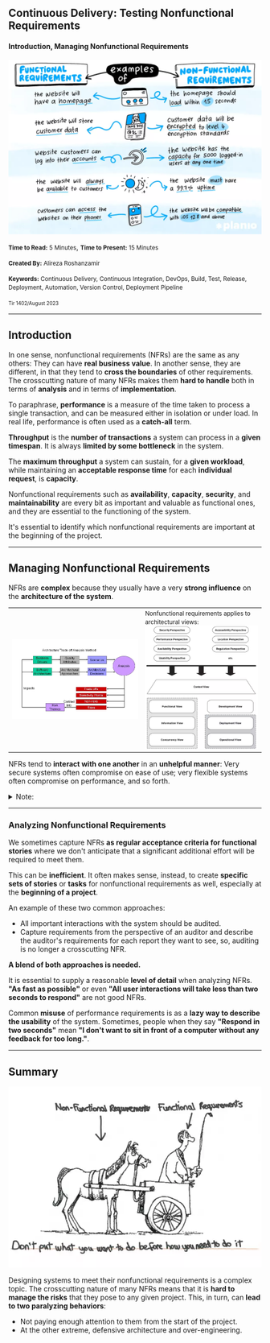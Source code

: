 ## Continuous Delivery: Testing Nonfunctional Requirements
#### Introduction, Managing Nonfunctional Requirements

<img src="assets/frs-vs-nfrs.webp" width="600"/>

<small><strong>Time to Read:</strong> 5 Minutes</small>, <small><strong>Time to Present:</strong> 15 Minutes</small>

<small><strong>Created By:</strong> Alireza Roshanzamir</small>

<small><strong>Keywords:</strong> Continuous Delivery, Continuous Integration, DevOps, Build, Test, Release, Deployment, Automation, Version Control, Deployment Pipeline</small>

<small><small> Tir 1402/August 2023</small></small>

---
## Introduction
In one sense, nonfunctional requirements (NFRs) are the same as any others: They can have **real business value**. In another sense, they are different, in that they tend to **cross the boundaries** of other requirements. The crosscutting nature of many NFRs makes them **hard to handle** both in terms of **analysis** and in terms of **implementation**.

To paraphrase, **performance** is a measure of the time taken to process a single transaction, and can be measured either in isolation or under load. In real life, performance is often used as a **catch-all** term.<!-- .element class="fragment fade-in-paragraph" -->

**Throughput** is the **number of transactions** a system can process in a **given timespan**. It is always **limited by some bottleneck** in the system.  <!-- .element class="fragment fade-in-paragraph" -->

The **maximum throughput** a system can sustain, for a **given workload**, while maintaining an **acceptable response time** for each **individual request**, is **capacity**.  <!-- .element class="fragment fade-in-paragraph" -->

Nonfunctional requirements such as **availability**, **capacity**, **security**, and **maintainability** are every bit as important and valuable as functional ones, and they are essential to the functioning of the system.  <!-- .element class="fragment fade-in-paragraph" -->

It's essential to identify which nonfunctional requirements are important at the beginning of the project.  <!-- .element class="fragment fade-in-paragraph" -->

---
## Managing Nonfunctional Requirements
NFRs are **complex** because they usually have a very **strong influence** on the **architecture of the system**.

<table>
    <tr>
        <td><img src="assets/atam.webp" width="550"></td>
        <td>
            <small>Nonfunctional requirements applies to architectural views:</small>
            <br>
            <img src="assets/viewpoints-and-perspectives.webp" width="400">
        </td>
    </tr>
</table>

NFRs tend to **interact with one another** in an **unhelpful manner**: Very secure systems often compromise on ease of use; very flexible systems often compromise on performance, and so forth.  <!-- .element class="fragment fade-in-paragraph" -->

<details>
    <summary>Note:</summary>
    Perspectives:
    <ul>
        <li>
            Security: The ability of the system to reliably control, monitor, and audit who can perform what actions on which resources and the ability to detect and recover from security breaches.
        </li>
        <li>
            Performance and Scalability: The ability of the system to predictably execute within its mandated performance profile and to handle increased processing volumes in the future if required.
        </li>
        <li>
            Availability and Resilience: The ability of the system to be fully or partly operational as and when required and to effectively handle failures that could affect system availability.
        </li>
        <li>
            Evolution: The ability of the system to be flexible in the face of the inevitable change that all systems experience after deployment, balanced against the costs ofproviding such flexibility.
        </li>
        <li>
            Accessibility: The ability of the system to be used by people with disabilities.
        </li>
        <li>
            Development, Resource: The ability of the system to be designed, built, deployed, and operated within known constraints related to people, budget, time, and materials.
        </li>
        <li>
            Internationalization: The ability of the system to be independent from any particular language, country, or cultural group.
        </li>
        <li>
            Location: The ability of the system to overcome problems brought about by the absolute location of its elements and the distances between them.
        </li>
        <li>
            Regulation: The ability of the system to conform to local and international laws, quasilegal regulations, company policies, and other rules and standards.
        </li>
        <li>
            Usability: The ease with which people who interact with the system can work effectively.
        </li>
    </ul>
</details>

------
### Analyzing Nonfunctional Requirements
We sometimes capture NFRs **as regular acceptance criteria for functional stories** where we don't anticipate that a significant additional effort will be required to meet them.

This can be **inefficient**. It often makes sense, instead, to create **specific sets of stories** or **tasks** for nonfunctional requirements as well, especially at the **beginning of a project**.  <!-- .element class="fragment fade-in-paragraph" -->

An example of these two common approaches:  <!-- .element class="fragment fade-in-with-next" -->
- All important interactions with the system should be audited.
- Capture requirements from the perspective of an auditor and describe the auditor's requirements for each report they want to see, so, auditing is no longer a crosscutting NFR.

**A blend of both approaches is needed.**  <!-- .element class="fragment fade-in-paragraph" -->

It is essential to supply a reasonable **level of detail** when analyzing NFRs. **"As fast as possible"** or even **"All user interactions will take less than two seconds to respond"** are not good NFRs.  <!-- .element class="fragment fade-in-paragraph" -->

Common **misuse** of performance requirements is as a **lazy way to describe the usability** of the system. Sometimes, people when they say **"Respond in two seconds"** mean **"I don't want to sit in front of a computer without any feedback for too long."**.  <!-- .element class="fragment fade-in-paragraph" -->

---
## Summary
<img src="assets/dont-put-nfrs-behind.webp" class="fragment start">

Designing systems to meet their nonfunctional requirements is a complex topic. The crosscutting nature of many NFRs means that it is **hard to manage the risks** that they pose to any given project. This, in turn, can **lead to two paralyzing behaviors**:  <!-- .element: class="fragment fade-in-with-next" -->
- Not paying enough attention to them from the start of the project.  <!-- .element class="fragment highlight-current-blue" -->
- At the other extreme, defensive architecture and over-engineering.  <!-- .element class="fragment highlight-current-blue" -->
